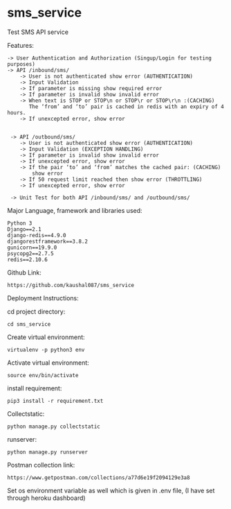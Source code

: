 # sms_service
Test SMS API service


Features:

    -> User Authentication and Authorization (Singup/Login for testing purposes)
    -> API /inbound/sms/
        -> User is not authenticated show error (AUTHENTICATION)
        -> Input Validation
        -> If parameter is missing show required error
        -> If parameter is invalid show invalid error
        -> When text is STOP or STOP\n or STOP\r or STOP\r\n :(CACHING)
           The ‘from’ and ‘to’ pair is cached in redis with an expiry of 4 hours.
        -> If unexcepted error, show error


     -> API /outbound/sms/
        -> User is not authenticated show error (AUTHENTICATION)
        -> Input Validation (EXCEPTION HANDLING)
        -> If parameter is invalid show invalid error
        -> If unexcepted error, show error
        -> If the pair ‘to’ and ‘from’ matches the cached pair: (CACHING)
            show error
        -> If 50 request limit reached then show error (THROTTLING)
        -> If unexcepted error, show error

     -> Unit Test for both API /inbound/sms/ and /outbound/sms/


Major Language, framework and libraries used:

    Python 3
    Django==2.1
    django-redis==4.9.0
    djangorestframework==3.8.2
    gunicorn==19.9.0
    psycopg2==2.7.5
    redis==2.10.6


Github Link:

    https://github.com/kaushal087/sms_service



Deployment Instructions:

cd project directory:

    cd sms_service

Create virtual environment:

    virtualenv -p python3 env

Activate virtual environment:

    source env/bin/activate

install requirement:

    pip3 install -r requirement.txt

Collectstatic:

    python manage.py collectstatic

runserver:

    python manage.py runserver



Postman collection link:

    https://www.getpostman.com/collections/a77d6e19f2094129e3a8


Set os environment variable as well which is given in .env file, (I have set through heroku dashboard)